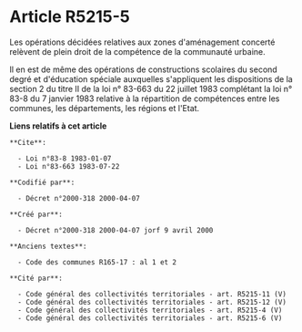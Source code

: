 # Article R5215-5

Les opérations décidées relatives aux zones d'aménagement concerté relèvent de plein droit de la compétence de la communauté
urbaine.

Il en est de même des opérations de constructions scolaires du second degré et d'éducation spéciale auxquelles s'appliquent
les dispositions de la section 2 du titre II de la loi n° 83-663 du 22 juillet 1983 complétant la loi n° 83-8 du 7 janvier
1983 relative à la répartition de compétences entre les communes, les départements, les régions et l'Etat.

**Liens relatifs à cet article**

	**Cite**:

	  - Loi n°83-8 1983-01-07
	  - Loi n°83-663 1983-07-22

	**Codifié par**:

	  - Décret n°2000-318 2000-04-07

	**Créé par**:

	  - Décret n°2000-318 2000-04-07 jorf 9 avril 2000

	**Anciens textes**:

	  - Code des communes R165-17 : al 1 et 2

	**Cité par**:

	  - Code général des collectivités territoriales - art. R5215-11 (V)
	  - Code général des collectivités territoriales - art. R5215-12 (V)
	  - Code général des collectivités territoriales - art. R5215-4 (V)
	  - Code général des collectivités territoriales - art. R5215-6 (V)

